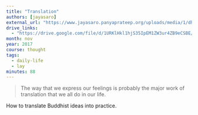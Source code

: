 ```yaml
---
title: "Translation"
authors: [jayasaro]
external_url: "https://www.jayasaro.panyaprateep.org/uploads/media/1/dhamma_talks/files/2560/2560.11.12%20Dhamma%20Talk%20at%20NDR%20Singapore.mp3"
drive_links:
  - "https://drive.google.com/file/d/1URKlHkl1hjS35IpEM1ZW3ur4ZB9eCSBE/view?usp=drivesdk"
month: nov
year: 2017
course: thought
tags:
  - daily-life
  - lay
minutes: 88
---
```


> The way that we express our feelings is probably the major work of translation that we all do in our life.

How to translate Buddhist ideas into practice.
